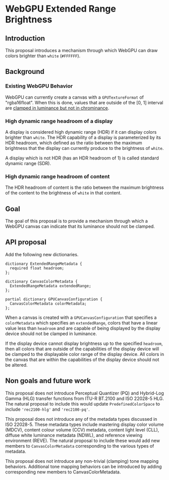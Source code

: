 # WebGPU Extended Range Brightness

## Introduction

This proposal introduces a mechanism through which WebGPU can draw colors
brighter than `white` (`#FFFFFF`).

## Background

### Existing WebGPU Behavior

WebGPU can currently create a canvas with a `GPUTextureFormat` of
"rgba16float". When this is done, values that are outside of the [0, 1]
interval are [clamped in luminance but not in chrominance](https://www.w3.org/TR/webgpu/#canvas-color-space).

### High dynamic range headroom of a display

A display is considered high dynamic range (HDR) if it can display colors
brighter than `white`. The HDR capability of a display is parameterized
by its HDR headroom, which defined as the ratio between the maximum brightness
that the display can currently produce to the brightness of `white`.

A display which is not HDR (has an HDR headroom of 1) is called standard dynamic
range (SDR).

### High dynamic range headroom of content

The HDR headroom of content is the ratio between the maximum brightness of the
content to the brightness of `white` in that content.

## Goal

The goal of this proposal is to provide a mechanism through which a WebGPU
canvas can indicate that its luminance should not be clamped.

## API proposal

Add the following new dictionaries.

```webidl
dictionary ExtendedRangeMetadata {
  required float headroom;
};

dictionary CanvasColorMetadata {
  ExtendedRangeMetadata extendedRange;
};

partial dictionary GPUCanvasConfiguration {
  CanvasColorMetadata colorMetadata;
};
```

When a canvas is created with a `GPUCanvasConfiguration` that specifies a
`colorMetadata` which specifies an `extendedRange`, colors that have a linear
value less than `headroom` and are capable of being displayed by the display
device should not be clamped in luminance.

If the display device cannot display brightness up to the specified `headroom`,
then all colors that are outside of the capabilities of the display device will
be clamped to the displayable color range of the display device. All colors in
the canvas that are within the capabilities of the display device should not be
altered.

## Non goals and future work

This proposal does not introduce Perceptual Quantizer (PQ) and Hybrid-Log Gamma
(HLG) transfer functions from ITU-R BT.2100 and ISO 22028-5 HLG. The natural
proposal to include this would update `PredefinedColorSpace` to include
`'rec2100-hlg'` and `'rec2100-pq'`.

This proposal does not introduce any of the metadata types discussed in ISO
22028-5. These metadata types include mastering display color volume (MDCV),
content colour volume (CCV) metadata, content light level (CLL), diffuse white
luminance metadata (NDWL), and reference viewing environment (REVE). The natural
proposal to include these would add new members to `CanvasColorMetadata`
corresponding to the various types of metadata.

This proposal does not introduce any non-trivial (clamping) tone mapping
behaviors. Additional tone mapping behaviors can be introduced by adding
corresponding new members to CanvasColorMetadata.

